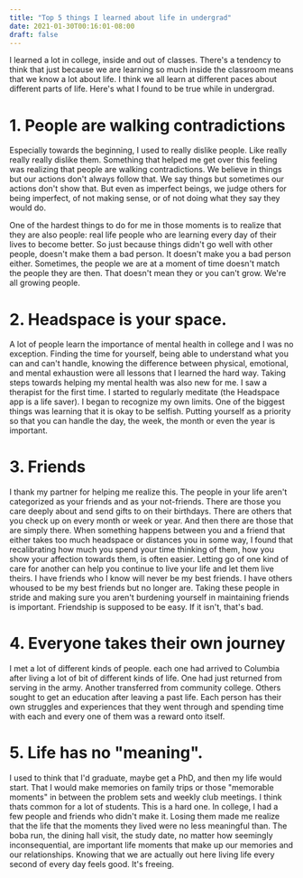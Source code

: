```yaml
---
title: "Top 5 things I learned about life in undergrad"
date: 2021-01-30T00:16:01-08:00
draft: false
---
```

I learned a lot in college, inside and out of classes.  There's a tendency to think that just because we are learning so much inside the classroom means that we know a lot about life.  I think we all learn at different paces about different parts of life.  Here's what I found to be true while in undergrad.

# 1. People are walking contradictions
Especially towards the beginning, I used to really dislike people.  Like really really really dislike them.  Something that helped me get over this feeling was realizing that people are walking contradictions.  We believe in things but our actions don't always follow that.  We say things but sometimes our actions don't show that.  But even as imperfect beings, we judge others for being imperfect, of not making sense, or of not doing what they say they would do.

One of the hardest things to do for me in those moments is to realize that they are also people: real life people who are learning every day of their lives to become better.  So just because things didn't go well with other people, doesn't make them a bad person.  It doesn't make you a bad person either.  Sometimes, the people we are at a moment of time doesn't match the people they are then.  That doesn't mean they or you can't grow.  We're all growing people.

# 2. Headspace is your space.
A lot of people learn the importance of mental health in college and I was no exception.  Finding the time for yourself, being able to understand what you can and can't handle, knowing the difference between physical, emotional, and mental exhaustion were all lessons that I learned the hard way.  Taking steps towards helping my mental health was also new for me.  I saw a therapist for the first time.  I started to regularly meditate (the Headspace app is a life saver).  I began to recognize my own limits.  One of the biggest things was learning that it is okay to be selfish.  Putting yourself as a priority so that you can handle the day, the week, the month or even the year is important.

# 3. Friends 
I thank my partner for helping me realize this.  The people in your life aren't categorized as your friends and as your not-friends.  There are those you care deeply about and send gifts to on their birthdays.  There are others that you check up on every month or week or year.  And then there are those that are simply there.  When something happens between you and a friend that either takes too much headspace or distances you in some way, I found that recalibrating how much you spend your time thinking of them, how you show your affection towards them, is often easier.  Letting go of one kind of care for another can help you continue to live your life and let them live theirs.  I have friends who I know will never be my best friends.  I have others whoused to be my best friends but no longer are.  Taking these people in stride and making sure you aren't burdening yourself in maintaining friends is important.  Friendship is supposed to be easy.  If it isn't, that's bad.

# 4. Everyone takes their own journey
I met a lot of different kinds of people.  each one had arrived to Columbia after living a lot of bit of different kinds of life.  One had just returned from serving in the army.  Another transferred from community college. Others sought to get an education after leaving a past life.  Each person has their own struggles and experiences that they went through and spending time with each and every one of them was a reward onto itself.


# 5. Life has no "meaning".
I used to think that I'd graduate, maybe get a PhD, and then my life would start.  That I would make memories on family trips or those "memorable moments" in between the problem sets and weekly club meetings.  I think thats common for a lot of students. This is a hard one.  In college, I had a few people and friends who didn't make it. Losing them made me realize that the life that the moments they lived were no less meaningful than.  The boba run, the dining hall visit, the study date, no matter how seemingly inconsequential, are important life moments that make up our memories and our relationships.   Knowing that we are actually out here living life every second of every day feels good.  It's freeing.


